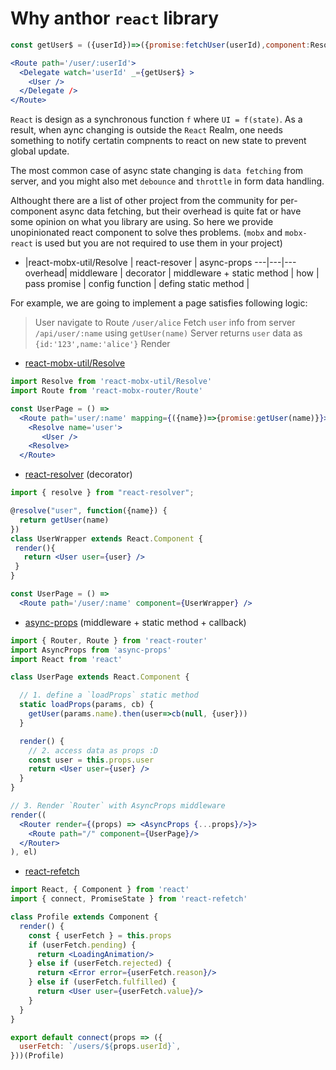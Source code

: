 # Why anthor `react` library


```jsx
const getUser$ = ({userId})=>({promise:fetchUser(userId),component:Resolve, name:'user'};

<Route path='/user/:userId'>
  <Delegate watch='userId' _={getUser$} >   
    <User />   
  </Delegate />
</Route>
```

`React` is design as a synchronous function `f` where `UI = f(state)`. As a result, when aync changing is outside the `React` Realm, one needs something to notify certatin compnents to react on new state to prevent global update.

The most common case of async state changing is `data fetching` from server, and you might also met `debounce` and `throttle` in form data handling.

Althought there are a list of other project from the community for per-component async data fetching, but their overhead is quite fat or have some opinion on what you library are using. So here we provide unopinionated react component to solve thes problems. (`mobx` and `mobx-react` is used but you are not required to use them in your project)

 

-  |react-mobx-util/Resolve | react-resover |  async-props
---|---|---
overhead| middleware | decorator | middleware + static method |
how | pass promise | config function | defing static method |

For example, we are going to implement a page satisfies following logic:
> User navigate to Route `/user/alice`
> Fetch `user` info from server `/api/user/:name` using `getUser(name)`
> Server returns `user` data as `{id:'123',name:'alice'}`
> Render <User user={user} />

* [react-mobx-util/Resolve](.)

```jsx
import Resolve from 'react-mobx-util/Resolve'
import Route from 'react-mobx-router/Route'

const UserPage = () =>
  <Route path='user/:name' mapping={({name})=>{promise:getUser(name)}}>
    <Resolve name='user'>
       <User />
    <Resolve>     
  </Route>
```

* [react-resolver](https://github.com/ericclemmons/react-resolver) (decorator)


```jsx
import { resolve } from "react-resolver";

@resolve("user", function({name}) {
  return getUser(name)
})
class UserWrapper extends React.Component {
 render(){
   return <User user={user} />
 }
}

const UserPage = () =>
  <Route path='/user/:name' component={UserWrapper} />
```


* [async-props](https://github.com/ryanflorence/async-props) (middleware + static method + callback)

```jsx
import { Router, Route } from 'react-router'
import AsyncProps from 'async-props'
import React from 'react'

class UserPage extends React.Component {

  // 1. define a `loadProps` static method
  static loadProps(params, cb) {
    getUser(params.name).then(user=>cb(null, {user}))
  }

  render() {
    // 2. access data as props :D
    const user = this.props.user
    return <User user={user} />      
  }
}

// 3. Render `Router` with AsyncProps middleware
render((
  <Router render={(props) => <AsyncProps {...props}/>}>
    <Route path="/" component={UserPage}/>
  </Router>
), el)
```

* [react-refetch](https://github.com/heroku/react-refetch)

```jsx
import React, { Component } from 'react'
import { connect, PromiseState } from 'react-refetch'

class Profile extends Component {
  render() {
    const { userFetch } = this.props
    if (userFetch.pending) {
      return <LoadingAnimation/>
    } else if (userFetch.rejected) {
      return <Error error={userFetch.reason}/>
    } else if (userFetch.fulfilled) {
      return <User user={userFetch.value}/>
    }
  }
}

export default connect(props => ({
  userFetch: `/users/${props.userId}`,  
}))(Profile)
```